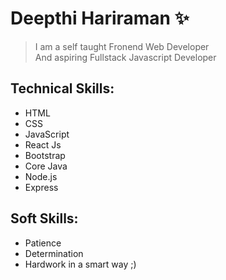 # Deepthi Hariraman ✨
> I am a self taught Fronend Web Developer  
> And aspiring Fullstack Javascript Developer

## Technical Skills:
- HTML
- CSS
- JavaScript
- React Js
- Bootstrap
- Core Java
- Node.js
- Express

## Soft Skills:
- Patience
- Determination
- Hardwork in a smart way ;)


